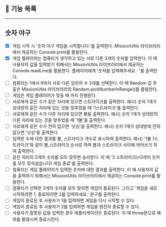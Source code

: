 ## 🚀 기능 목록

---

## 숫자 야구

- [x] 게임 시작 시 '숫자 야구 게임을 시작합니다.'를 출력한다. MissionUtils 라이브러리에서 제공하는 Console.print를 활용한다.
- [x] 게임 플레이어는 컴퓨터가 생각하고 있는 서로 다른 3개의 숫자를 입력한다. 이 때 사용자의 값을 입력받기 위해서는 MissionUtils 라이브러리에서 제공하는 Console.readLine을 활용한다. 플레이어에게 '숫자를 입력해주세요 : '를 출력한다.
- [ ] 컴퓨터는 1에서 9까지 서로 다른 임의의 수 3개를 선택한다. 이 때 Random 값 추출은 MissionUtils 라이브러리의 Random.pickNumberInRange()를 활용한다.
- [ ] 게임은 게임 플레이어가 맞출 때 까지 진행된다.
- [ ] 서로에게 같은 수가 같은 자리에 있으면 스트라이크를 출력한다. 예시) 숫자 1개가 상대방의 같은 자리에 있는 것을 맞추었을 때 '1스트라이크'를 출력한다.
- [ ] 서로에게 같은 수가 다른 자리에 있으면 볼을 출력한다. 예시) 숫자 1개가 상대방의 다른 자리에 있는 것을 맞추었을 때 '1볼'을 출력한다.
- [ ] 서로에게 같은 수가 전혀 없으면 '낫싱'을 출력한다. 예시) 숫자 1개가 상대방에 전혀 없으면 '낫싱'을 출력한다.
- [ ] 입력한 수에 대한 결과를 볼, 스트라이크 개수로 표시하여 출력한다. 예시) '1볼 1스트라이크'와 같이 볼,스트라이크 순서로 하며 볼과 스트라이크 사이에 띄어쓰기 하여 출력한다.
- [ ] 같은 자리의 3개의 숫자를 모두 맞추면 승리한다. 이 때 '3 스트라이크\n3개의 숫자를 모두 맞히셨습니다! 게임 종료'를 출력한다.
- [ ] 컴퓨터는 게임 플레이어가 입력한 숫자에 대한 결과를 출력한다. 이 때 사용자의 값을 출력하기 위해서는 MissionUtils 라이브러리에서 제공하는 Console.print를 활용한다.
- [ ] 컴퓨터가 선택한 3개의 숫자를 모두 맞히면 게임이 종료된다. 그리고 '게임을 새로 시작하려면 1, 종료하려면 2를 입력하세요.' 문구를 출력한다.
- [ ] 게임이 종료된 후 사용자가 1을 입력하면 게임을 다시 시작할 수 있다.
- [ ] 게임이 종료된 후 사용자가 2를 입력하면 게임을 완전히 종료할 수 있다.
- [ ] 사용자가 잘못된 값을 입력한 경우 애플리케이션은 종료된다. 이 때 throw문으로 예외를 발생시켜 종료시킨다.
